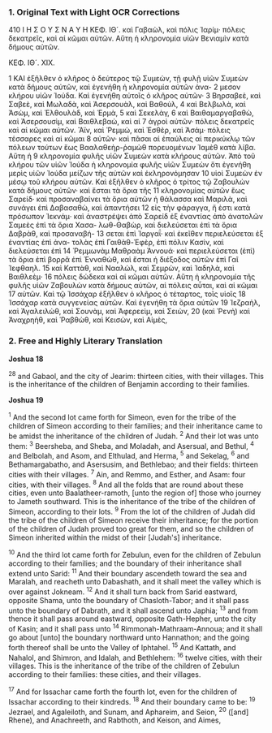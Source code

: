 ### 1. Original Text with Light OCR Corrections

410             Ι Η Σ Ο Υ Σ Ν Α Υ Η             ΚΕΦ. ΙΘ´.
καὶ Γαβαὼλ, καὶ πόλις Ἱαρίμ· πόλεις δεκατρεῖς, καὶ αἱ κῶμαι
αὐτῶν. Αὕτη ἡ κληρονομία υἱῶν Βενιαμὶν κατὰ δήμους αὐτῶν.

ΚΕΦ. ΙΘ´. ΧΙΧ.

1   ΚΑΙ ἐξῆλθεν ὁ κλῆρος ὁ δεύτερος τῷ Συμεὼν, τῇ φυλῇ υἱῶν
Συμεὼν κατὰ δήμους αὐτῶν, καὶ ἐγενήθη ἡ κληρονομία αὐτῶν ἀνα-
2 μεσον κλήρου υἱῶν Ἰούδα. Καὶ ἐγενήθη αὐτοῖς ὁ κλῆρος αὐτῶν·
3 Βηρσαβεὲ, καὶ Σαβεὲ, καὶ Μωλαδὰ, καὶ Ἀσερσουὰλ, καὶ Βαθοὺλ,
4 καὶ Βελβωλὰ, καὶ Ἀσὼμ, καὶ Ἐλθουλὰδ, καὶ Ἑρμὰ, 5 καὶ Σεκελὰγ,
6 καὶ Βαιθαμαργαβαθὼ, καὶ Ἀσερσουσὶμ, καὶ Βαιθλεβαὼ, καὶ αἱ
7 ἀγροὶ αὐτῶν· πόλεις δεκατρεῖς καὶ αἱ κῶμαι αὐτῶν. Ἄϊν, καὶ
Ῥεμμὼ, καὶ Ἐσθὲρ, καὶ Ἀσάμ· πόλεις τέσσαρες καὶ αἱ κῶμαι
8 αὐτῶν· καὶ πᾶσαι αἱ ἐπαύλεις αἱ περικύκλῳ τῶν πόλεων τούτων
ἕως Βααλαθεὴρ-ῥαμὼθ πορευομένων Ἰαμὲθ κατὰ λίβα. Αὕτη ἡ
9 κληρονομία φυλῆς υἱῶν Συμεὼν κατὰ κλήρους αὐτῶν. Ἀπὸ τοῦ
κλήρου τῶν υἱῶν Ἰούδα ἡ κληρονομία φυλῆς υἱῶν Συμεὼν ὅτι
ἐγενήθη μερὶς υἱῶν Ἰούδα μείζων τῆς αὐτῶν καὶ ἐκληρονόμησαν
10 υἱοὶ Συμεὼν ἐν μέσῳ τοῦ κλήρου αὐτῶν. Καὶ ἐξῆλθεν ὁ κλῆρος
ὁ τρίτος τῷ Ζαβουλὼν κατὰ δήμους αὐτῶν· καὶ ἔσται τὰ ὅρια τῆς
11 κληρονομίας αὐτῶν ἕως Σαρείδ· καὶ προσαναβαίνει τὰ ὅρια αὐτῶν
ἡ θάλασσα καὶ Μαριλὰ, καὶ συνάγει ἐπὶ Δαβασαθὼ, καὶ ἀπαντήσει
12 εἰς τὴν φάραγγα, ἥ ἐστι κατὰ πρόσωπον Ἰεκνάμ· καὶ ἀναστρέψει
ἀπὸ Σαρείδ ἐξ ἐναντίας ἀπὸ ἀνατολῶν Σαμεὲς ἐπὶ τὰ ὅρια Χασα-
λωθ-Θαβὼρ, καὶ διελεύσεται ἐπὶ τὰ ὅρια Δαβρὰθ, καὶ προσαναβή-
13 σεται ἐπὶ Ἰαργαΐ· καὶ ἐκεῖθεν περιελεύσεται ἐξ ἐναντίας ἐπὶ ἀνα-
τολὰς ἐπὶ Γαιθὰθ-Ἑφὲρ, ἐπὶ πόλιν Κασὶν, καὶ διελεύσεται ἐπὶ
14 Ῥεμμωνὰμ Μαθραὰμ Ἀννουά· καὶ περιελεύσεται (ἐπὶ) τὰ ὅρια ἐπὶ
βορρᾶ ἐπὶ Ἐνναθὼθ, καὶ ἔσται ἡ διέξοδος αὐτῶν ἐπὶ Γαῖ Ἰεφθαηλ.
15 καὶ Καττὰθ, καὶ Νααλὼλ, καὶ Σεμρὼν, καὶ Ἰαδηλὰ, καὶ Βαιθλεὲμ·
16 πόλεις δώδεκα καὶ αἱ κῶμαι αὐτῶν. Αὕτη ἡ κληρονομία τῆς φυλῆς
υἱῶν Ζαβουλὼν κατὰ δήμους αὐτῶν, αἱ πόλεις αὗται, καὶ αἱ κῶμαι
17 αὐτῶν. Καὶ τῷ Ἰσσάχαρ ἐξῆλθεν ὁ κλῆρος ὁ τέταρτος, τοῖς υἱοῖς
18 Ἰσσάχαρ κατὰ συγγενείας αὐτῶν. Καὶ ἐγενήθη τὰ ὅρια αὐτῶν
19 Ἰεζραὴλ, καὶ Ἀγαλειλὼθ, καὶ Σουνὰμ, καὶ Ἀφερεεὶμ, καὶ Σειὼν,
20 (καὶ Ῥενὴ) καὶ Ἀναχρηὴθ, καὶ Ῥαβθὼθ, καὶ Κεισὼν, καὶ Αἰμὲς,

### 2. Free and Highly Literary Translation

**Joshua 18**

<sup>28</sup> and Gabaol, and the city of Jearim: thirteen cities, with their villages. This is the inheritance of the children of Benjamin according to their families.

**Joshua 19**

<sup>1</sup> And the second lot came forth for Simeon, even for the tribe of the children of Simeon according to their families; and their inheritance came to be amidst the inheritance of the children of Judah.
<sup>2</sup> And their lot was unto them:
<sup>3</sup> Beersheba, and Sheba, and Moladah, and Asersual, and Bethul,
<sup>4</sup> and Belbolah, and Asom, and Elthulad, and Herma,
<sup>5</sup> and Sekelag,
<sup>6</sup> and Bethamargabatho, and Asersusim, and Bethlebao; and their fields: thirteen cities with their villages.
<sup>7</sup> Ain, and Remmo, and Esther, and Asam: four cities, with their villages.
<sup>8</sup> And all the folds that are round about these cities, even unto Baalatheer-ramoth, [unto the region of] those who journey to Jameth southward. This is the inheritance of the tribe of the children of Simeon, according to their lots.
<sup>9</sup> From the lot of the children of Judah did the tribe of the children of Simeon receive their inheritance; for the portion of the children of Judah proved too great for them, and so the children of Simeon inherited within the midst of their [Judah's] inheritance.

<sup>10</sup> And the third lot came forth for Zebulun, even for the children of Zebulun according to their families; and the boundary of their inheritance shall extend unto Sarid:
<sup>11</sup> And their boundary ascendeth toward the sea and Maralah, and reacheth unto Dabashath, and it shall meet the valley which is over against Jokneam.
<sup>12</sup> And it shall turn back from Sarid eastward, opposite Shama, unto the boundary of Chasloth-Tabor; and it shall pass unto the boundary of Dabrath, and it shall ascend unto Japhia;
<sup>13</sup> and from thence it shall pass around eastward, opposite Gath-Hepher, unto the city of Kasin; and it shall pass unto
<sup>14</sup> Rimmonah-Mathraam-Annoua; and it shall go about [unto] the boundary northward unto Hannathon; and the going forth thereof shall be unto the Valley of Iphtahel.
<sup>15</sup> And Kattath, and Nahalol, and Shimron, and Idalah, and Bethlehem:
<sup>16</sup> twelve cities, with their villages. This is the inheritance of the tribe of the children of Zebulun according to their families: these cities, and their villages.

<sup>17</sup> And for Issachar came forth the fourth lot, even for the children of Issachar according to their kindreds.
<sup>18</sup> And their boundary came to be:
<sup>19</sup> Jezrael, and Agaleiloth, and Sunam, and Aphareim, and Seion,
<sup>20</sup> ([and] Rhene), and Anachreeth, and Rabthoth, and Keison, and Aimes,